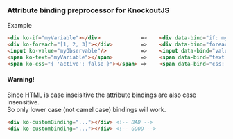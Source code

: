 <h3> Attribute binding preprocessor for KnockoutJS </h3>

Example
```html
<div ko-if="myVariable"></div>             =>    <div data-bind="if: myVariable"></div>
<div ko-foreach="[1, 2, 3]"></div>         =>    <div data-bind="foreach: [1, 2, 3]"></div>
<input ko-value="myObservable"/>           =>    <input data-bind="value: myObservable"/>
<span ko-text="myVariable"></span>         =>    <span data-bind="text: myVariable"></span>
<span ko-css="{ 'active': false }"></span> =>    <span data-bind="css: { 'active': false }"></span>
```

<h4>Warning!</h4>
Since HTML is case inseisitive the attribute bindings are also case insensitive.<br>
So only lower case (not camel case) bindings will work.

```html
<div ko-customBinding="..."></div> <!-- BAD -->
<div ko-custombinding="..."></div> <!-- GOOD -->
```